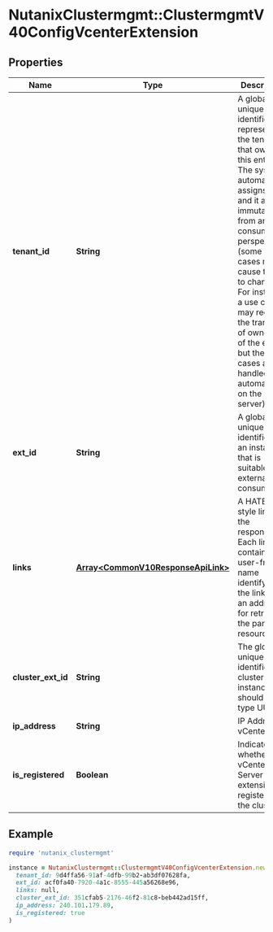 # NutanixClustermgmt::ClustermgmtV40ConfigVcenterExtension

## Properties

| Name | Type | Description | Notes |
| ---- | ---- | ----------- | ----- |
| **tenant_id** | **String** | A globally unique identifier that represents the tenant that owns this entity. The system automatically assigns it, and it and is immutable from an API consumer perspective (some use cases may cause this Id to change - For instance, a use case may require the transfer of ownership of the entity, but these cases are handled automatically on the server).  | [optional][readonly] |
| **ext_id** | **String** | A globally unique identifier of an instance that is suitable for external consumption.  | [optional][readonly] |
| **links** | [**Array&lt;CommonV10ResponseApiLink&gt;**](CommonV10ResponseApiLink.md) | A HATEOAS style link for the response.  Each link contains a user-friendly name identifying the link and an address for retrieving the particular resource.  | [optional][readonly] |
| **cluster_ext_id** | **String** | The globally unique identifier of cluster instance. It should be of type UUID. | [optional][readonly] |
| **ip_address** | **String** | IP Address of vCenter. | [optional][readonly] |
| **is_registered** | **Boolean** | Indicates whether the vCenter Server extension is registered for the cluster. | [optional][readonly] |

## Example

```ruby
require 'nutanix_clustermgmt'

instance = NutanixClustermgmt::ClustermgmtV40ConfigVcenterExtension.new(
  tenant_id: 9d4ffa56-91af-4dfb-99b2-ab3df07628fa,
  ext_id: acf0fa40-7920-4a1c-8555-445a56268e96,
  links: null,
  cluster_ext_id: 351cfab5-2176-46f2-81c8-beb442ad15ff,
  ip_address: 240.101.179.89,
  is_registered: true
)
```

